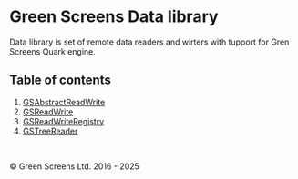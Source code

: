 # Green Screens Data library

Data library is set of remote data readers and wirters with tupport for Gren Screens Quark engine.

## Table of contents 

1. [GSAbstractReadWrite](./GSAbstractReadWrite.md)
2. [GSReadWrite](./GSReadWrite.md)
3. [GSReadWriteRegistry](./GSReadWriteRegistry.md)
4. [GSTreeReader](./GSTreeReader.md)
<br>

&copy; Green Screens Ltd. 2016 - 2025
